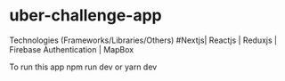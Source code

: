 # uber-challenge-app

Technologies (Frameworks/Libraries/Others)
#Nextjs| Reactjs | Reduxjs | Firebase Authentication | MapBox

To run this app
npm run dev 
or
yarn dev
